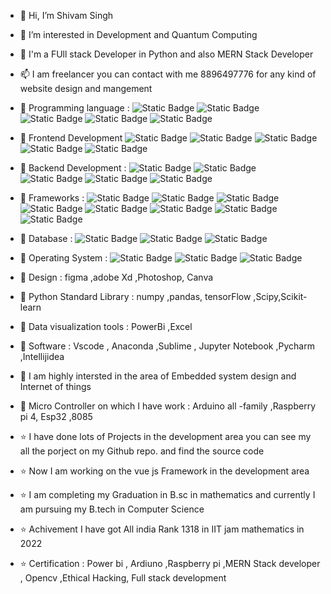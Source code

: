 - 👋 Hi, I’m Shivam Singh
- 👀 I’m interested in Development and Quantum Computing
- 💞️ I'm a FUll stack Developer in Python and also MERN Stack Developer
- 📫 I am freelancer you can contact with me 8896497776 for any kind of website design and mangement
- 📖 Programming language : ![Static Badge](https://img.shields.io/badge/C-blue) ![Static Badge](https://img.shields.io/badge/C%2B%2B%20-green) ![Static Badge](https://img.shields.io/badge/JAVA%20-red) ![Static Badge](https://img.shields.io/badge/Python-yellow) ![Static Badge](https://img.shields.io/badge/C%23-pink)
- 📖 Frontend Development ![Static Badge](https://img.shields.io/badge/HTML-red) ![Static Badge](https://img.shields.io/badge/CSS-green) ![Static Badge](https://img.shields.io/badge/Javascript-lime) ![Static Badge](https://img.shields.io/badge/Reactjs-blue) ![Static Badge](https://img.shields.io/badge/Bootstarp-yellow)
- 📖 Backend Development : ![Static Badge](https://img.shields.io/badge/Node_js-red) ![Static Badge](https://img.shields.io/badge/Python-blue) ![Static Badge](https://img.shields.io/badge/PHP-green) ![Static Badge](https://img.shields.io/badge/JAVA-lime) ![Static Badge](https://img.shields.io/badge/C%23-skyblue)

- 📖 Frameworks : ![Static Badge](https://img.shields.io/badge/django-bordeaux) ![Static Badge](https://img.shields.io/badge/React_js-yellow) ![Static Badge](https://img.shields.io/badge/Node_js-red) ![Static Badge](https://img.shields.io/badge/Express_js-black) ![Static Badge](https://img.shields.io/badge/Spring-tommto) ![Static Badge](https://img.shields.io/badge/Angular_js-purple) ![Static Badge](https://img.shields.io/badge/Bootstrap-pink) ![Static Badge](https://img.shields.io/badge/jquery-red) 
- 📖 Database : ![Static Badge](https://img.shields.io/badge/Mysql-yellpw) ![Static Badge](https://img.shields.io/badge/Sqlite-yellow)  ![Static Badge](https://img.shields.io/badge/Mongodb-red)
- 📖 Operating System : ![Static Badge](https://img.shields.io/badge/Linux-black) ![Static Badge](https://img.shields.io/badge/windows-blue) ![Static Badge](https://img.shields.io/badge/unbantu-bordeaux)
- 📖 Design : figma ,adobe Xd ,Photoshop, Canva
- 📖 Python Standard Library  : numpy ,pandas, tensorFlow ,Scipy,Scikit-learn
- 📖 Data visualization tools : PowerBi ,Excel
- 📖 Software : Vscode , Anaconda ,Sublime , Jupyter Notebook ,Pycharm ,Intellijidea
- 📖 I am highly intersted in the area of Embedded system design and Internet of things
- 📖 Micro Controller on which I have work : Arduino all -family ,Raspberry pi 4, Esp32 ,8085
- ⭐ I have done lots of Projects in the development area you can see my all the porject on my Github repo. and find the source code
- ⭐ Now I am working on the vue js Framework in the development area
- ⭐ I am completing my Graduation in B.sc in mathematics and currently I am pursuing my B.tech in Computer Science
- ⭐ Achivement I have got All india Rank 1318 in IIT jam mathematics in 2022
- ⭐ Certification : Power bi , Ardiuno ,Raspberry pi ,MERN Stack developer , Opencv ,Ethical Hacking, Full stack development
